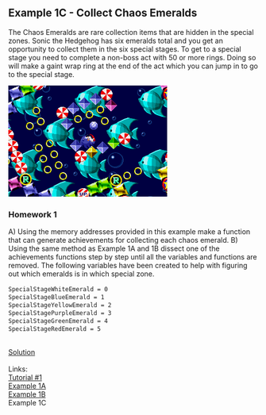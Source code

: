 ## Example 1C - Collect Chaos Emeralds
The Chaos Emeralds are rare collection items that are hidden in the special zones.  Sonic the Hedgehog has six emeralds total and you get an opportunity to collect them in the six special stages. To get to a special stage you need to complete a non-boss act with 50 or more rings. Doing so will make a gaint wrap ring at the end of the act which you can jump in to go to the special stage.

![Sonic the Hedgehohg about to collect a Chaos Emerald](Sonic_Emerald.png)

### Homework 1
A)	Using the memory addresses provided in this example make a function that can generate achievements for collecting each chaos emerald. 
B)	Using the same method as Example 1A and 1B dissect one of the achievements functions step by step until all the variables and functions are removed.
The following variables have been created to help with figuring out which emeralds is in which special zone.
```
SpecialStageWhiteEmerald = 0
SpecialStageBlueEmerald = 1
SpecialStageYellowEmerald = 2
SpecialStagePurpleEmerald = 3
SpecialStageGreenEmerald = 4
SpecialStageRedEmerald = 5
```
\
[Solution](Solution/readme.md)\
\
Links:\
[Tutorial #1](readme.md)\
[Example 1A](Example_1A.md)\
[Example 1B](Example_1B.md)\
Example 1C